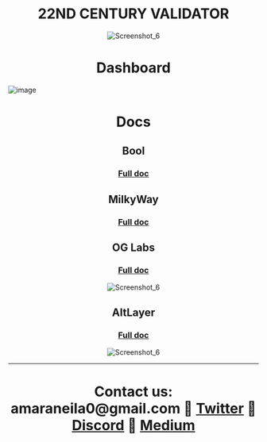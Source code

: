 <h1 align="center">22ND CENTURY VALIDATOR</h1>

<p align="center">
  <img src="https://github.com/user-attachments/assets/2c21550f-4c51-427c-9cb4-a85560a541be" alt="Screenshot_6">
</p>

<h1 align="center">Dashboard</h1>

![image](https://pbs.twimg.com/media/GSTU2XOXQAA7Bef?format=jpg&name=large)

<h1 align="center">Docs</h1>

<h2 align="center">Bool</h2>

<div align="center">
<h3>
  <a href="https://medium.com/@22ndcentury/guide-to-setting-up-a-validator-node-on-bool-network-6aa9f24b4e88">Full doc</a>
</h3>
</div>

<h2 align="center">MilkyWay</h2>

<div align="center">
<h3>
  <a href="https://medium.com/@22ndcentury/validator-node-setup-guide-for-milkyway-network-f40414c68e26">Full doc</a>
</h3>
</div>

<h2 align="center">OG Labs</h2>

<div align="center">
<h3>
  <a href="https://medium.com/@22ndcentury/setting-up-a-node-for-the-0g-project-b716d8a2b59b">Full doc</a>
</h3>
</div>

<p align="center">
  <img src="https://github.com/user-attachments/assets/76a72c02-6305-424e-befd-66e344c0eac4" alt="Screenshot_6">
</p>

<h2 align="center">AltLayer</h2>

<div align="center">
<h3>
  <a href="https://medium.com/@22ndcentury/setting-up-a-node-for-the-altlayer-4af6e9334f36">Full doc</a>
</h3>
</div>

<p align="center">
  <img src="https://github.com/user-attachments/assets/650bd546-f8b0-447b-96ff-ad256499b05b" alt="Screenshot_6">
</p>

---

<div align="center">
<h1>
  Contact us: amaraneila0@gmail.com 🚀 <a href="https://x.com/22nd_validator">Twitter</a> 🚀 <a href="https://discord.com/users/938709672288997396">Discord</a> 🚀 <a href="https://medium.com/@22ndcentury">Medium</a>
</h1>
</div>
